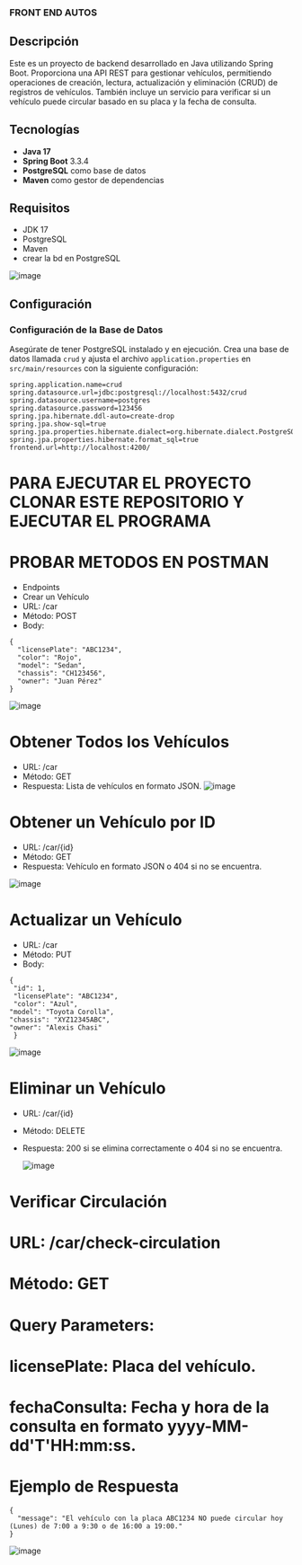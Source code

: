 ### FRONT END AUTOS

## Descripción

Este es un proyecto de backend desarrollado en Java utilizando Spring Boot. Proporciona una API REST para gestionar vehículos, permitiendo operaciones de creación, lectura, actualización y eliminación (CRUD) de registros de vehículos. También incluye un servicio para verificar si un vehículo puede circular basado en su placa y la fecha de consulta.

## Tecnologías

- **Java 17**
- **Spring Boot** 3.3.4
- **PostgreSQL** como base de datos
- **Maven** como gestor de dependencias

## Requisitos

- JDK 17 
- PostgreSQL
- Maven
- crear la bd en PostgreSQL

![image](https://github.com/user-attachments/assets/5d650514-5039-4b61-b821-10f29ed538f4)


## Configuración

### Configuración de la Base de Datos

Asegúrate de tener PostgreSQL instalado y en ejecución. Crea una base de datos llamada `crud` y ajusta el archivo `application.properties` en `src/main/resources` con la siguiente configuración:

```properties
spring.application.name=crud
spring.datasource.url=jdbc:postgresql://localhost:5432/crud
spring.datasource.username=postgres
spring.datasource.password=123456
spring.jpa.hibernate.ddl-auto=create-drop
spring.jpa.show-sql=true
spring.jpa.properties.hibernate.dialect=org.hibernate.dialect.PostgreSQLDialect
spring.jpa.properties.hibernate.format_sql=true
frontend.url=http://localhost:4200/
```
# PARA EJECUTAR EL PROYECTO CLONAR ESTE REPOSITORIO Y EJECUTAR EL PROGRAMA

# PROBAR METODOS EN POSTMAN
- Endpoints
- Crear un Vehículo
- URL: /car
- Método: POST
- Body:
```
{
  "licensePlate": "ABC1234",
  "color": "Rojo",
  "model": "Sedan",
  "chassis": "CH123456",
  "owner": "Juan Pérez"
}
```

![image](https://github.com/user-attachments/assets/8c108ec6-f13f-4578-bf43-b716fdf1636b)

# Obtener Todos los Vehículos
- URL: /car
- Método: GET
- Respuesta: Lista de vehículos en formato JSON.
  ![image](https://github.com/user-attachments/assets/4ac5236b-a6e7-4b0c-9aad-f0df4a2aaffd)

# Obtener un Vehículo por ID
- URL: /car/{id}
- Método: GET
- Respuesta: Vehículo en formato JSON o 404 si no se encuentra.
  
![image](https://github.com/user-attachments/assets/fbee5648-9fe8-4482-a700-a39724fa9719)

# Actualizar un Vehículo
- URL: /car
- Método: PUT
- Body:
```
{
 "id": 1,
 "licensePlate": "ABC1234",
 "color": "Azul",
"model": "Toyota Corolla",
"chassis": "XYZ12345ABC",
"owner": "Alexis Chasi"
 }
```
![image](https://github.com/user-attachments/assets/b637ff49-0860-4a84-acbf-d7c58536e4ee)


# Eliminar un Vehículo
- URL: /car/{id}
- Método: DELETE
- Respuesta: 200 si se elimina correctamente o 404 si no se encuentra.

  ![image](https://github.com/user-attachments/assets/12d28d56-e0a2-4468-8575-969f50237bd5)


# Verificar Circulación
# URL: /car/check-circulation
# Método: GET
# Query Parameters:
# licensePlate: Placa del vehículo.
# fechaConsulta: Fecha y hora de la consulta en formato yyyy-MM-dd'T'HH:mm:ss.
# Ejemplo de Respuesta
```
{
  "message": "El vehículo con la placa ABC1234 NO puede circular hoy (Lunes) de 7:00 a 9:30 o de 16:00 a 19:00."
}
```
![image](https://github.com/user-attachments/assets/be30a50e-d561-4a80-b446-e33ffb642d28)
